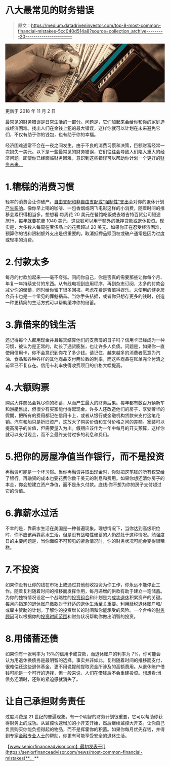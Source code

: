 # 八大最常见的财务错误

> 原文：<https://medium.datadriveninvestor.com/top-8-most-common-financial-mistakes-5cc040d514a8?source=collection_archive---------20----------------------->

![](img/310c8129ae28ea69fc60662729f1aac5.png)

更新于 2018 年 11 月 2 日

最常见的财务错误是日常生活的一部分。问题是，它们加起来会给你和你的家庭造成经济困难。找出人们在金钱上犯的最大错误，这样你就可以计划在未来避免它们，不仅有助于你的钱包，也有助于你的幸福。

经济困难通常不会在一夜之间发生。由于不良的消费习惯和决策，巨额财富经常一次损失一美元。以下是一些最常见的财务错误，它们往往会导致人们陷入重大的经济问题。即使你已经面临财务困难，意识到这些错误可以帮助你计划一个更好的[财务未来。](https://seniorfinanceadvisor.com/resources/financial-planning-assessment)

# 1.糟糕的消费习惯

轻率的消费会让你破产。[自由支配和非自由支配或“强制性”支出](https://seniorfinanceadvisor.com/resources/discretionary-non-discretionary-spend)会对你的退休计划[产生影响](https://seniorfinanceadvisor.com/resources/retirement-planning)。像你早上喝的咖啡、一包香烟或网飞电影这样的小消费，随着时间的推移会累积得相当多。想想看:每周花 20 美元在餐馆吃饭或去塔吉特百货公司短途旅行，每年就要花费 1040 美元，这些钱可以用于额外的抵押贷款或退休投资。现实是，大多数人每周在奢侈品上的花费超过 20 美元。如果你正在忍受经济困难，预算你的钱和限制额外支出是很重要的。取消抵押品赎回权或破产通常是因为过度或轻率的消费。

# 2.付款太多

每月的付款加起来——毫不夸张。问问你自己，你是否真的需要那些让你每个月、年复一年持续支付的东西。从有线电视到应用程序，再到杂志订阅，太多的付款会减少你的储蓄，同时给你留下很多回报。考虑花费是否值得娱乐。未使用的健身房会员卡也是一个常见的罪魁祸首。当你手头拮据，或者你只想存更多的钱时，创造一种更精简的生活方式可以帮助缓冲你的储蓄。

# 3.靠借来的钱生活

还记得每个人都用现金并且每天结算他们的支票簿的日子吗？信用卡已经成为一种习惯，被认为是正常的，助长了通货膨胀，也让许多人负债。问题是，如果你一直使用信用卡，你不会意识到你花了多少钱。请记住，越来越多的消费者愿意为汽油、食品和各种各样的其他商品支付两位数的利率，而这些商品在账单完全付清之前早已不复存在。信用卡利率使得收费项目的价格大幅提高。

# 4.大额购票

购买大件商品会耗尽你的积蓄，从而产生最大的财务后果。每年都有数百万辆新车和游艇售出，但很少有买家能付得起现金。许多人还改造他们的房子，享受奢华的假期，把所有的费用都记在信用卡上，或者从银行或金融机构贷款来支付这笔花销。汽车和船只是折旧资产，这放大了购买价值和支付价格之间的差额。家装可以提高房子的价值，但需要量入为出。假期应该作为一年中每月的开支预算，这样你就可以支付现金，而不会最终支付过多的利息和费用。

# 5.把你的房屋净值当作银行，而不是投资

再融资可能是一个坏习惯。当你再融资并取出现金时，你就把这笔钱的所有权交给了银行。再融资的成本也要花费你数千美元的利息和费用。如果你想还清你房子的本金，你会想建立资产净值，而不是永久付款。底线:你不想为你的房子支付超过它的价值。

# 6.靠薪水过活

不幸的是，靠薪水生活在美国是一种普遍现象。理想情况下，当你达到高级职位时，你不应该再靠薪水生活，但是没有战略性储蓄的人仍然处于这种情况。勉强度日的主要问题是，当你面临不可预见的紧急情况时，你的财务状况可能会变得很糟糕。

# 7.不投资

如果你没有让你的钱在市场上或通过其他创收投资为你工作，你永远不能停止工作。随着复利随着时间的推移而发挥作用，每月递增的供款有助于建立一笔储蓄。为你的独特情况设定一个战略性的[投资组合](https://seniorfinanceadvisor.com/investments)和计划是为[成功退休](https://seniorfinanceadvisor.com/resources/top-ways-to-prepare-for-retirement)积累资产的关键。每月向指定的[退休账户](https://seniorfinanceadvisor.com/investments/senior-investments)缴款对于舒适的退休生活至关重要。利用延税退休账户和/或雇主赞助的计划。了解你的投资增长的时间和你能承受的风险。一个合格的[财务顾问](https://seniorfinanceadvisor.com/)可以根据你的[投资时间范围](https://seniorfinanceadvisor.com/resources/life-expectancy-time-horizon)和财务状况帮助你做出明智的投资。

# 8.用储蓄还债

如果你有一张利率为 15%的信用卡或贷款，而退休账户的利率为 7%，你可能会认为用退休换债务是最明智的选择。事实并非如此。复利随着时间的推移而支付，很难偿还这些退休基金，更不用说提前提取资金所涉及的高额费用。从退休账户借钱可能是一个可行的选择，但一般来说，人们在借钱后不会重建投资。想想看:当债务还清时，还账的紧迫感就消失了。

# 让自己承担财务责任

过度消费是 21 世纪的普遍现象。有一个明智的财务计划很重要，它可以帮助你获得财务上的成功。从监控快速增加的小开支开始，然后继续监控大开支。让你自己负责购买你能负担得起的物品，而不是挥霍你的积蓄。如果你每月优先存钱，并得到专家[金融专业人士](https://seniorfinanceadvisor.com/)的帮助，你更有可能享受安全的退休生活。

【www.seniorfinanceadvisor.com】最初发表于[](https://seniorfinanceadvisor.com/news/most-common-financial-mistakes)**。**
